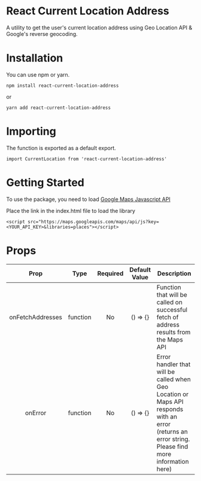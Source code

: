 # React Current Location Address
A utility to get the user's current location address using Geo Location API & Google's reverse geocoding.

# Installation
You can use npm or yarn.

```
npm install react-current-location-address
```
or
```
yarn add react-current-location-address
```

# Importing
The function is exported as a default export.
```
import CurrentLocation from 'react-current-location-address'
```
# Getting Started
To use the package, you need to load [Google Maps Javascript API](https://developers.google.com/maps/documentation/javascript/overview)

Place the link in the index.html file to load the library
```
<script src="https://maps.googleapis.com/maps/api/js?key=<YOUR_API_KEY>&libraries=places"></script>
```
# Props
|Prop|Type|Required|Default Value|Description|
|:---:|:---:|:---:|:---:|---|
|onFetchAddresses|function|No|() => {}|Function that will be called on successful fetch of address results from the Maps API
|onError|function|No|() => {}|Error handler that will be called when Geo Location or Maps API responds with an error (returns an error string. Please find more information here)
